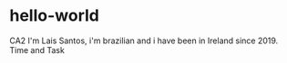 # hello-world
CA2
I'm Lais Santos, i'm brazilian and i have been in Ireland since 2019.
Time and Task 